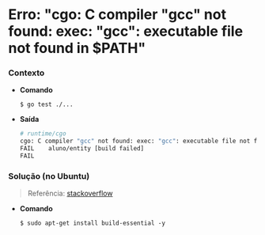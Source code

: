 # Erro: "cgo: C compiler "gcc" not found: exec: "gcc": executable file not found in $PATH"

### Contexto

* **Comando**

  `$ go test ./...`

* **Saída**

  ```bash
  # runtime/cgo
  cgo: C compiler "gcc" not found: exec: "gcc": executable file not found in $PATH
  FAIL    aluno/entity [build failed]
  FAIL
  ```

### Solução (no Ubuntu)

> Referência: [stackoverflow](https://stackoverflow.com/questions/43580131/exec-gcc-executable-file-not-found-in-path-when-trying-go-build)

* **Comando**

  `$ sudo apt-get install build-essential -y`